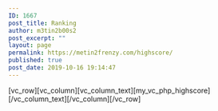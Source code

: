 ```yaml
---
ID: 1667
post_title: Ranking
author: m3tin2b00s2
post_excerpt: ""
layout: page
permalink: https://metin2frenzy.com/highscore/
published: true
post_date: 2019-10-16 19:14:47
---
```

[vc_row][vc_column][vc_column_text][my_vc_php_highscore][/vc_column_text][/vc_column][/vc_row]